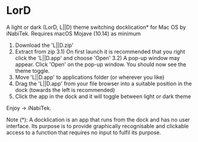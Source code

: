 # LorD
A light or dark (LorD, L||D) theme switching docklication* for Mac OS by iNabiTek.
Requires macOS Mojave (10.14) as minimum

1) Download the 'L||D.zip'
2) Extract from zip
3.1) On first launch it is recommended that you right click the 'L||D.app' and choose 'Open'
3.2) A pop-up window may appear. Click 'Open' on the pop-up window. You should now see the theme toggle.
4) Move 'L||D.app' to applications folder (or wherever you like)
5) Drag the 'L||D.app' from your file browser into a suitable position in the dock (towards the left is recommended)
6) Click the app in the dock and it will toggle between light or dark theme

Enjoy -> iNabiTek.

Note (*): A docklication is an app that runs from the dock and has no user interface. Its purpose is to provide graphically recognisable and clickable access to a function that requires no input to fulfil its purpose.
